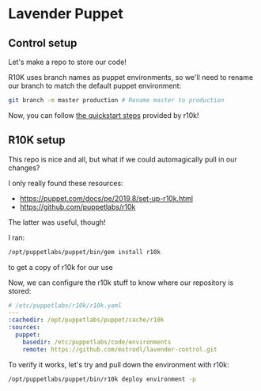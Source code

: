 # Lavender Puppet

## Control setup

Let's make a repo to store our code!

R10K uses branch names as puppet environments, so we'll need to rename
our branch to match the default puppet environment:

```bash
git branch -m master production # Rename master to production
```

Now, you can follow
[the quickstart steps](https://github.com/puppetlabs/r10k/blob/29204764d7aa824801690ea388d7065a2b32e391/doc/dynamic-environments/quickstart.mkd#configure-puppet-code-repository)
provided by r10k!

## R10K setup

This repo is nice and all, but what if we could automagically pull in our changes?

I only really found these resources:
* https://puppet.com/docs/pe/2019.8/set-up-r10k.html
* https://github.com/puppetlabs/r10k

The latter was useful, though!

I ran:

```bash
/opt/puppetlabs/puppet/bin/gem install r10k
```

to get a copy of r10k for our use

Now, we can configure the r10k stuff to know where our repository is stored:

```yaml
# /etc/puppetlabs/r10k/r10k.yaml
---
:cachedir: /opt/puppetlabs/puppet/cache/r10k
:sources:
  puppet:
    basedir: /etc/puppetlabs/code/environments
    remote: https://github.com/mstrodl/lavender-control.git
```

To verify it works, let's try and pull down the environment with r10k:

```bash
/opt/puppetlabs/puppet/bin/r10k deploy environment -p
```
